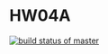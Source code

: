 # HW04A 
[![build status of master](https://travis-ci.com/Mandalorean/HW04A.svg?branch=master)](https://travis-ci.org/Mandalorean/HW04A)

